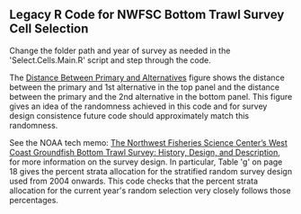 ## Legacy R Code for NWFSC Bottom Trawl Survey Cell Selection

Change the folder path and year of survey as needed in the 'Select.Cells.Main.R' script and step through the code.


The [Distance Between Primary and Alternatives](https://github.com/John-R-Wallace-NOAA/NWFSC_Bottom_Trawl_Survey_Cell_Selection/blob/main/Distance%20Between%20Primary%20and%20Alternatives.png) figure shows the distance between the primary and 1st alternative in the top panel and the distance between the primary and the 2nd alternative in the bottom panel. This figure gives an idea of the randomness achieved in this code and for survey design consistence future code should approximately match this randomness.

See the NOAA tech memo: [The Northwest Fisheries Science Center’s West Coast Groundfish Bottom Trawl Survey: History, Design, and Description](https://www.webapps.nwfsc.noaa.gov/assets/25/8655_02272017_093722_TechMemo136.pdf), for more information on the survey design. In particular, Table 'g' on page 18 gives the percent strata allocation for the stratified random survey design used from 2004 onwards. This code checks that the percent strata allocation for the current year's random selection very closely follows those percentages.  
